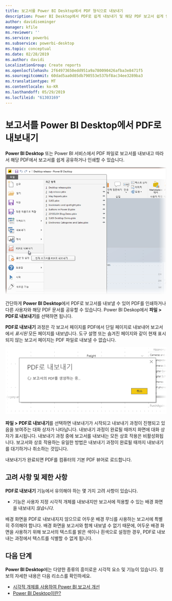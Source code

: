 ```yaml
---
title: 보고서를 Power BI Desktop에서 PDF 형식으로 내보내기
description: Power BI Desktop에서 PDF로 쉽게 내보내기 및 해당 PDF 보고서 쉽게 인쇄
author: davidiseminger
manager: kfile
ms.reviewer: ''
ms.service: powerbi
ms.subservice: powerbi-desktop
ms.topic: conceptual
ms.date: 02/28/2019
ms.author: davidi
LocalizationGroup: Create reports
ms.openlocfilehash: 2f64973650edd951a9a780090426afba3e8471f5
ms.sourcegitcommit: 60dad5aa0d85db790553e537bf8ac34ee3289ba3
ms.translationtype: MT
ms.contentlocale: ko-KR
ms.lasthandoff: 05/29/2019
ms.locfileid: "61303169"
---
```

# <a name="export-reports-to-pdf-from-power-bi-desktop"></a>보고서를 Power BI Desktop에서 PDF로 내보내기
**Power BI Desktop** 또는 Power BI 서비스에서 PDF 파일로 보고서를 내보내고 따라서 해당 PDF에서 보고서를 쉽게 공유하거나 인쇄할 수 있습니다.

![PDF로 내보내기](media/desktop-export-to-pdf/export-to-pdf_01.png)

간단하게 **Power BI Desktop**에서 PDF로 보고서를 내보낼 수 있어 PDF를 인쇄하거나 다른 사용자와 해당 PDF 문서를 공유할 수 있습니다. Power BI Deskop에서 **파일 > PDF로 내보내기**를 선택하면 됩니다.

**PDF로 내보내기** 과정은 각 보고서 페이지를 PDF에서 단일 페이지로 내보내어 보고서에서 *표시된* 모든 페이지를 내보냅니다. 도구 설명 또는 숨겨진 페이지와 같이 현재 표시되지 않는 보고서 페이지는 PDF 파일로 내보낼 수 없습니다. 

![PDF로 내보내기 진행과정](media/desktop-export-to-pdf/export-to-pdf_02.png)

**파일 > PDF로 내보내기**를 선택하면 내보내기가 시작되고 내보내기 과정이 진행되고 있음을 보여주는 대화 상자가 나타납니다. 내보내기 과정이 완료될 때까지 화면에 대화 상자가 표시됩니다. 내보내기 과정 중에 보고서를 내보내는 모든 상호 작용은 비활성화됩니다. 보고서와 상호 작용하는 유일한 방법은 내보내기 과정이 완료될 때까지 내보내기를 대기하거나 취소하는 것입니다. 

내보내기가 완료되면 PDF를 컴퓨터의 기본 PDF 뷰어로 로드합니다. 

## <a name="considerations-and-limitations"></a>고려 사항 및 제한 사항
**PDF로 내보내기** 기능에서 유의해야 하는 몇 가지 고려 사항이 있습니다.

* 기능은 사용자 지정 시각적 개체를 내보내지만 보고서에 적용할 수 있는 배경 화면을 내보내지 *않습니다*.

배경 화면을 PDF로 내보내지지 않으므로 어두운 배경 무늬를 사용하는 보고서에 특별히 주의해야 합니다. 배경 화면을 보고서와 함께 내보낼 수 없기 때문에, 어두운 배경 화면을 사용하기 위해 보고서의 텍스트를 밝은 색이나 흰색으로 설정한 경우, PDF로 내보내는 과정에서 텍스트를 식별할 수 없게 됩니다. 



## <a name="next-steps"></a>다음 단계
**Power BI Desktop**에는 다양한 종류의 흥미로운 시각적 요소 및 기능이 있습니다. 정보의 자세한 내용은 다음 리소스를 확인하세요.

* [시각적 개체를 사용하여 Power BI 보고서 개선](desktop-visual-elements-for-reports.md)
* [Power BI Desktop이란?](desktop-what-is-desktop.md)


